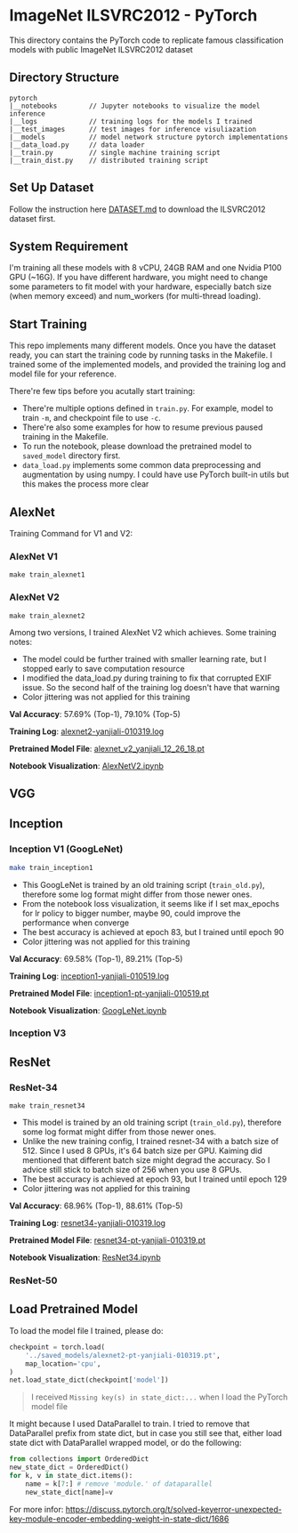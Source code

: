 # ImageNet ILSVRC2012 - PyTorch

This directory contains the PyTorch code to replicate famous classification models with public ImageNet ILSVRC2012 dataset

## Directory Structure

```
pytorch
|__notebooks        // Jupyter notebooks to visualize the model inference
|__logs             // training logs for the models I trained
|__test_images      // test images for inference visuliazation
|__models           // model network structure pytorch implementations
|__data_load.py     // data loader
|__train.py         // single machine training script
|__train_dist.py    // distributed training script
```

## Set Up Dataset

Follow the instruction here [DATASET.md](../DATASET.md) to download the ILSVRC2012 dataset first.

## System Requirement

I'm training all these models with 8 vCPU, 24GB RAM and one Nvidia P100 GPU (~16G). If you have different hardware, you might need to change some parameters to fit model with your hardware, especially batch size (when memory exceed) and num_workers (for multi-thread loading).

## Start Training

This repo implements many different models. Once you have the dataset ready, you can start the training code by running tasks in the Makefile. I trained some of the implemented models, and provided the training log and model file for your reference.

There're few tips before you acutally start training:

- There're multiple options defined in `train.py`. For example, model to train `-m`, and checkpoint file to use `-c`.
- There're also some examples for how to resume previous paused training in the Makefile.
- To run the notebook, please download the pretrained model to `saved_model` directory first.
- `data_load.py` implements some common data preprocessing and augmentation by using numpy. I could have use PyTorch built-in utils but this makes the process more clear

## AlexNet
Training Command for V1 and V2:

### AlexNet V1
```
make train_alexnet1
```

### AlexNet V2
```
make train_alexnet2
```
Among two versions, I trained AlexNet V2 which achieves. Some training notes: 

- The model could be further trained with smaller learning rate, but I stopped early to save computation resource
- I modified the data_load.py during training to fix that corrupted EXIF issue. So the second half of the training log doesn't have that warning
- Color jittering was not applied for this training

**Val Accuracy**: 57.69% (Top-1), 79.10% (Top-5)

**Training Log**: [alexnet2-yanjiali-010319.log](logs/alexnet2-yanjiali-010319.log)

**Pretrained Model File**: [alexnet_v2_yanjiali_12_26_18.pt](https://drive.google.com/file/d/1_leXoq7fAisfrK_ChZW5ziOzuO0kbb8N/view?usp=sharing)

**Notebook Visualization**: [AlexNetV2.ipynb](notebooks/AlexNetV2.ipynb)

## VGG

## Inception

### Inception V1 (GoogLeNet)
```bash
make train_inception1
```

- This GoogLeNet is trained by an old training script (`train_old.py`), therefore some log format might differ from those newer ones.
- From the notebook loss visualization, it seems like if I set max_epochs for lr policy to bigger number, maybe 90, could improve the performance when converge
- The best accuracy is achieved at epoch 83, but I trained until epoch 90
- Color jittering was not applied for this training

**Val Accuracy**: 69.58% (Top-1), 89.21% (Top-5)

**Training Log**: [inception1-yanjiali-010519.log](logs/inception1-yanjiali-010519.log)

**Pretrained Model File**: [inception1-pt-yanjiali-010519.pt](https://drive.google.com/file/d/1WdIUxW2nugfhLRUXE2xGg-ZvoZVVBfaF/view?usp=sharing)

**Notebook Visualization**: [GoogLeNet.ipynb](notebooks/GoogLeNet.ipynb)

### Inception V3

## ResNet

### ResNet-34
```
make train_resnet34
```

- This model is trained by an old training script (`train_old.py`), therefore some log format might differ from those newer ones.
- Unlike the new training config, I trained resnet-34 with a batch size of 512. Since I used 8 GPUs, it's 64 batch size per GPU. Kaiming did mentioned that different batch size might degrad the accuracy. So I advice still stick to batch size of 256 when you use 8 GPUs.
- The best accuracy is achieved at epoch 93, but I trained until epoch 129
- Color jittering was not applied for this training

**Val Accuracy**: 68.96% (Top-1), 88.61% (Top-5)

**Training Log**: [resnet34-yanjiali-010319.log](logs/resnet34-yanjiali-010319.log)

**Pretrained Model File**: [resnet34-pt-yanjiali-010319.pt](https://drive.google.com/file/d/1M_LY94x1YYx5EYtqzQrXoASnUa-VcRHx/view?usp=sharing)

**Notebook Visualization**: [ResNet34.ipynb](notebooks/ResNet34.ipynb)

### ResNet-50

## Load Pretrained Model

To load the model file I trained, please do:

```python
checkpoint = torch.load(
    '../saved_models/alexnet2-pt-yanjiali-010319.pt',
    map_location='cpu',
)
net.load_state_dict(checkpoint['model'])
```

> I received `Missing key(s) in state_dict:...` when I load the PyTorch model file

It might because I used DataParallel to train. I tried to remove that DataParallel prefix from state dict, but in case you still see that, either load state dict with DataParallel wrapped model, or do the following:
```python
from collections import OrderedDict
new_state_dict = OrderedDict()
for k, v in state_dict.items():
    name = k[7:] # remove 'module.' of dataparallel
    new_state_dict[name]=v
```
For more infor: https://discuss.pytorch.org/t/solved-keyerror-unexpected-key-module-encoder-embedding-weight-in-state-dict/1686